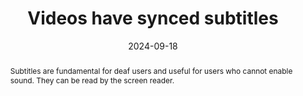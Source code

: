 ---
N: "117"
Rubrique: Images and media
title: Videos have synced subtitles
abstract: Subtitles are fundamental for deaf users and useful for users who cannot enable sound. They can be read by the screen reader.
categories:
  - Images and media
agrege: O4117-E028
opquast: 4 117
indiceebook: "28"
description: Rule 028
before: "027"
weight: "028"
after: "029"
actif: "1"
layout: rules
date: 2024-09-18
tags:
  - Accessibility
  - ""
objectif:
  - Allow users who cannot access sound or deaf to have a visual alternative synchronized with the image for comfortable tracking of the video-unrolling without having to use an external transcript.
  - Make the empty accessible
Meo:
  - Associate with each empty content of synchronized subtitles with at least the information given by the speech.
Controle:
  - Enter, for each empty content that provides information by the speech, that it can be played via synchronized subtitles.
epubcheck: null
ace: null
humancheck: true
ReadiumGoToolkit: null
Source:
  - Opquast
Referentiel:
  - ""
steps:
  - Design
---